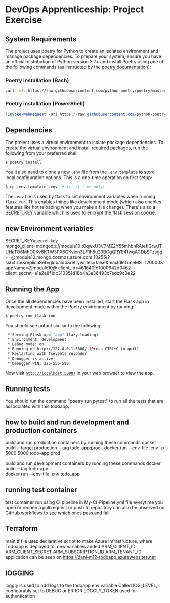 # DevOps Apprenticeship: Project Exercise

## System Requirements

The project uses poetry for Python to create an isolated environment and manage package dependencies. To prepare your system, ensure you have an official distribution of Python version 3.7+ and install Poetry using one of the following commands (as instructed by the [poetry documentation](https://python-poetry.org/docs/#system-requirements)):

### Poetry installation (Bash)

```bash
curl -sSL https://raw.githubusercontent.com/python-poetry/poetry/master/install-poetry.py | python -
```

### Poetry installation (PowerShell)

```powershell
(Invoke-WebRequest -Uri https://raw.githubusercontent.com/python-poetry/poetry/master/install-poetry.py -UseBasicParsing).Content | python -
```

## Dependencies

The project uses a virtual environment to isolate package dependencies. To create the virtual environment and install required packages, run the following from your preferred shell:

```bash
$ poetry install
```

You'll also need to clone a new `.env` file from the `.env.template` to store local configuration options. This is a one-time operation on first setup:

```bash
$ cp .env.template .env  # (first time only)
```

The `.env` file is used by flask to set environment variables when running `flask run`. This enables things like development mode (which also enables features like hot reloading when you make a file change). There's also a [SECRET_KEY](https://flask.palletsprojects.com/en/1.1.x/config/#SECRET_KEY) variable which is used to encrypt the flask session cookie.


## new Environment variables

SECRET_KEY=secret-key
mongo_client=mongodb://module10:t0qwxU3V7MZ2Y55mhbnRAtefiGrwJTUHaTO6MhO0Kv8KTW3PX6GKvlon3LF1h8u29BCgQRYE41wgACDbSTzsgg==@module10.mongo.cosmos.azure.com:10255/?ssl=true&replicaSet=globaldb&retrywrites=false&maxIdleTimeMS=120000&appName=@module10@
client_id=461640fd1000642d0462
client_secret=a1a2e8f1dc310351d18b4a3a36493c7edc9c0e22

## Running the App

Once the all dependencies have been installed, start the Flask app in development mode within the Poetry environment by running:
```bash
$ poetry run flask run
```

You should see output similar to the following:
```bash
 * Serving Flask app "app" (lazy loading)
 * Environment: development
 * Debug mode: on
 * Running on http://127.0.0.1:5000/ (Press CTRL+C to quit)
 * Restarting with fsevents reloader
 * Debugger is active!
 * Debugger PIN: 226-556-590
```
Now visit [`http://localhost:5000/`](http://localhost:5000/) in your web browser to view the app.

## Running tests

You should run the command "poetry run pytest" to run all the tests that are assocoiated with this todoapp.

## how to build and run development and production containers

build and run production containers by running these commands
docker build --target production --tag todo-app:prod .
docker run --env-file .env -p 5000:5000 todo-app:prod 

build and run development containers by running these commands
docker build --tag todo-app .  
docker run --env-file .env todo_app

## running test container 
test container run using CI pipeline in My-CI-Pipeline.yml file everytime you open or reopen a pull request or push to repository
can also be observed on GitHub workflows to see which ones pass and fail.

## Terraform
main.tf file uses declarative script to make Azure Infrastructure, where Todoapp is deployed to.
new variables added 
ARM_CLIENT_ID
ARM_CLIENT_SECRET
ARM_SUBSCRIPTION_ID
ARM_TENANT_ID
application can be seen on https://dani-m12-todoapp.azurewebsites.net

## lOGGING
loggly is used to add logs to the todoapp
env variable Called lOG_LEVEL, configurably set to DEBUG or ERROR 
LOGGLY_TOKEN used for authentication 



